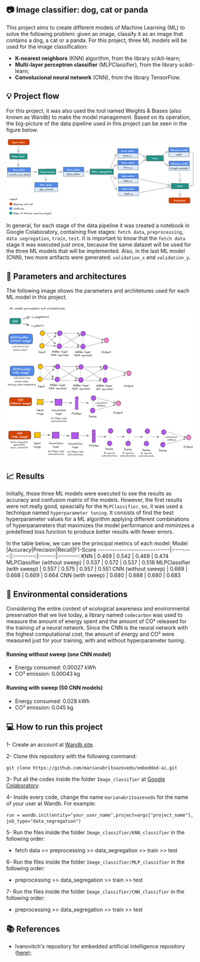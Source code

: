 ## :camera: Image classifier: dog, cat or panda
This project aims to create different models of Machine Learning (ML) to solve the following problem: given an image, classify it as an image that contains a dog, a cat or a panda. For this project, three ML models will be used for the image classification:
- __K-nearest neighbors__ (KNN) algorithm, from the library scikit-learn;
- __Multi-layer perceptron classifier__ (MLPClassifier), from the library scikit-learn;
- __Convolucional neural network__ (CNN), from the library TensorFlow.

## :bulb: Project flow
For this project, it was also used the tool named Weights & Biases (also known as Wandb) to make the model management. Based on its operation, the big-picture of the data pipeline used in this project can be seen in the figure below.

![image info](./images/img-modelo-com-fundo.png)

In general, for each stage of the data pipeline it was created a notebook in Google Colaboratory, containing five stages: `fetch data`, `preprocessing`, `data segregation`, `train`, `test`. It is important to know that the `fetch data` stage it was executed just once, because the same dataset will be used for the three ML models that will be implemented. Also, in the last ML model (CNN), two more artifacts were generated: `validation_x` and `validation_y`. 

## :straight_ruler: Parameters and architectures

The following image shows the parameters and architetures used for each ML model in this project.

![image info](./images/arquiteturas-modelos.png)

## :chart_with_upwards_trend: Results

Initially, those three ML models were executed to see the results as accuracy and confusion matrix of the models. However, the first results were not really good, speacially for the `MLPClassifier`, so, it was used a technique named `hyperparameter tuning`. It consists of find the best hyperparameter values for a ML algorithm applying different combinations of hyperparameters that maximizes the model performance and miminizes a predefined loss function to produce better results with fewer errors.

In the table below, we can see the principal metrics of each model:
Model                         |Accuracy|Precision|Recall|F1-Score
------------------------------|:--------:|:---------:|:------:|:--------:
KNN                           | 0.469    | 0.542     | 0.469  | 0.474
MLPClassifier (without sweep) | 0.537    | 0.572     | 0.537  | 0.516
MLPClassifier (with sweep)    | 0.557    | 0.575     | 0.557  | 0.551
CNN (without sweep)           | 0.669    | 0.668     | 0.669  | 0.664
CNN (with sweep)              | 0.680    | 0.688     | 0.680  | 0.683

## :leaves: Environmental considerations

Considering the entire context of ecological awareness and environmental preservation that we live today, a library named `codecarbon` was used to measure the amount of energy spent and the amount of CO² released for the training of a neural network. Since the CNN is the neural network with the highest computational cost, the amount of energy and CO² were measured just for your training, with and without hyperparameter tuning.

#### Running without sweep (one CNN model)
- Energy consumed: 0.00027 kWh
- CO² emission: 0.00043 kg

#### Running with sweep (50 CNN models)
- Energy consumed: 0.028 kWh
- CO² emission: 0.045 kg

## :computer: How to run this project

1- Create an account at [Wandb site](https://wandb.ai/).

2- Clone this repository with the following command:
```
git clone https://github.com/marianabritoazevedo/embedded-ai.git
```
3- Put all the codes inside the folder `Image_classifier` at [Google Colaboratory](https://colab.research.google.com/).

4- Inside every code, change the name `marianabritoazevedo` for the name of your user at Wandb. For example:
```
run = wandb.init(entity="your_user_name",project=args["project_name"], job_type="data_segregation")
```

5- Run the files inside the folder `Image_classifier/KNN_classifier` in the following order:
   - fetch data >> preprocessing >> data_segregation >> train >> test

6- Run the files inside the folder `Image_classifier/MLP_classifier` in the following order:
   - preprocessing >> data_segregation >> train >> test

7- Run the files inside the folder `Image_classifier/CNN_classifier` in the following order:
   - preprocessing >> data_segregation >> train >> test

## :books: References
- Ivanovitch's repository for embedded artificial intelligence repository ([here](https://github.com/ivanovitchm/embedded.ai));
